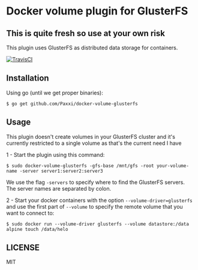 # Docker volume plugin for GlusterFS

## This is quite fresh so use at your own risk

This plugin uses GlusterFS as distributed data storage for containers.

[![TravisCI](https://travis-ci.org/Paxxi/docker-volume-glusterfs.svg)](https://travis-ci.org/Paxxi/docker-volume-glusterfs)

## Installation

Using go (until we get proper binaries):

```
$ go get github.com/Paxxi/docker-volume-glusterfs
```

## Usage

This plugin doesn't create volumes in your GlusterFS cluster and it's currently restricted to a single volume
as that's the current need I have

1 - Start the plugin using this command:

```
$ sudo docker-volume-glusterfs -gfs-base /mnt/gfs -root your-volume-name -server server1:server2:server3
```

We use the flag `-servers` to specify where to find the GlusterFS servers. The server names are separated by colon.

2 - Start your docker containers with the option `--volume-driver=glusterfs` and use the first part of `--volume` to specify the remote volume that you want to connect to:

```
$ sudo docker run --volume-driver glusterfs --volume datastore:/data alpine touch /data/helo
```

## LICENSE

MIT
